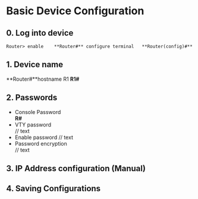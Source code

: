 # Basic Device Configuration
## 0. Log into device 
`Router> enable   
**Router#** configure terminal  
**Router(config)#**`  
## 1. Device name 
**Router#**hostname R1
**R1#**
## 2. Passwords
* Console Password  
**R#**
* VTY password  
// text
* Enable password
// text
* Password encryption  
// text
## 3. IP Address configuration (Manual)
## 4. Saving Configurations

